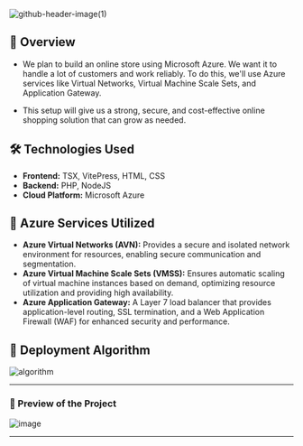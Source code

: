 ![github-header-image(1)](https://github.com/user-attachments/assets/4b48d029-bde5-41d6-ae82-4c84f224bc69)

## 📖 Overview

- We plan to build an online store using Microsoft Azure. We want it to handle a lot of customers and work reliably. To do this, we'll use Azure services like Virtual Networks, Virtual Machine Scale Sets, and Application Gateway.

- This setup will give us a strong, secure, and cost-effective online shopping solution that can grow as needed.

## 🛠️ Technologies Used

* **Frontend:** TSX, VitePress, HTML, CSS
* **Backend:** PHP, NodeJS
* **Cloud Platform:** Microsoft Azure

## 📝 Azure Services Utilized

* **Azure Virtual Networks (AVN):** Provides a secure and isolated network environment for resources, enabling secure communication and segmentation.
* **Azure Virtual Machine Scale Sets (VMSS):** Ensures automatic scaling of virtual machine instances based on demand, optimizing resource utilization and providing high availability.
* **Azure Application Gateway:** A Layer 7 load balancer that provides application-level routing, SSL termination, and a Web Application Firewall (WAF) for enhanced security and performance.
## 🤔 Deployment Algorithm

![algorithm](https://github.com/user-attachments/assets/c2124755-3b1f-46c3-913d-e4aa257d7cfc)

---

### 👀 Preview of the Project

![image](https://github.com/user-attachments/assets/acffd4a4-e669-429f-a9e4-61b77a59acd0)

---
